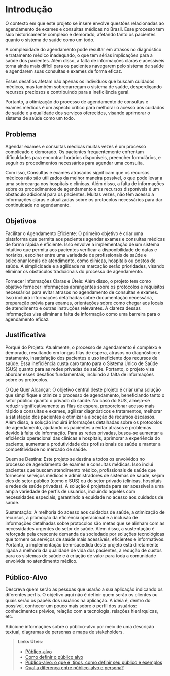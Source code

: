 # Introdução

O contexto em que este projeto se insere envolve questões relacionadas ao agendamento de exames e consultas médicas no Brasil. Esse processo tem sido historicamente complexo e demorado, afetando tanto os pacientes quanto o sistema de saúde como um todo.

A complexidade do agendamento pode resultar em atrasos no diagnóstico e tratamento médico inadequado, o que tem sérias implicações para a saúde dos pacientes. Além disso, a falta de informações claras e acessíveis torna ainda mais difícil para os pacientes navegarem pelo sistema de saúde e agendarem suas consultas e exames de forma eficaz.

Esses desafios afetam não apenas os indivíduos que buscam cuidados médicos, mas também sobrecarregam o sistema de saúde, desperdiçando recursos preciosos e contribuindo para a ineficiência geral.

Portanto, a otimização do processo de agendamento de consultas e exames médicos é um aspecto crítico para melhorar o acesso aos cuidados de saúde e a qualidade dos serviços oferecidos, visando aprimorar o sistema de saúde como um todo.

## Problema

Agendar exames e consultas médicas muitas vezes é um processo complicado e demorado. Os pacientes frequentemente enfrentam dificuldades para encontrar horários disponíveis, preencher formulários, e seguir os procedimentos necessários para agendar uma consulta.

Com isso, Consultas e exames atrasados significam que os recursos médicos não são utilizados da melhor maneira possível, o que pode levar a uma sobrecarga nos hospitais e clínicas.
Além disso, a falta de informações sobre os procedimentos de agendamento e os recursos disponíveis é um obstáculo adicional para os pacientes. Muitas vezes, não têm acesso a informações claras e atualizadas sobre os protocolos necessários para dar continuidade no agendamento.

## Objetivos

Facilitar o Agendamento Eficiente: O primeiro objetivo é criar uma plataforma que permita aos pacientes agendar exames e consultas médicas de forma rápida e eficiente. Isso envolve a implementação de um sistema intuitivo que permita aos pacientes verificar a disponibilidade de datas e horários, escolher entre uma variedade de profissionais de saúde e selecionar locais de atendimento, como clínicas, hospitais ou postos de saúde. A simplicidade e a agilidade na marcação serão prioridades, visando eliminar os obstáculos tradicionais do processo de agendamento.

Fornecer Informações Claras e Úteis: Além disso, o projeto tem como objetivo fornecer informações abrangentes sobre os protocolos e requisitos necessários para evitar atrasos no agendamento de consultas e exames. Isso incluirá informações detalhadas sobre documentação necessária, preparação prévia para exames, orientações sobre como chegar aos locais de atendimento e outras instruções relevantes. A clareza dessas informações visa eliminar a falta de informação como uma barreira para o agendamento eficaz.

## Justificativa

Porquê do Projeto:
Atualmente, o processo de agendamento é complexo e demorado, resultando em longas filas de espera, atrasos no diagnóstico e tratamento, insatisfação dos pacientes e uso ineficiente dos recursos de saúde. Essa ineficiência custa caro tanto para o Sistema Único de Saúde (SUS) quanto para as redes privadas de saúde. Portanto, o projeto visa abordar esses desafios fundamentais, incluindo a falta de informações sobre os protocolos.

O Que Quer Alcançar:
O objetivo central deste projeto é criar uma solução que simplifique e otimize o processo de agendamento, beneficiando tanto o setor público quanto o privado da saúde. No caso do SUS, almeja-se reduzir significativamente as filas de espera, proporcionar acesso mais rápido a consultas e exames, agilizar diagnósticos e tratamentos, melhorar a satisfação dos pacientes e otimizar a alocação de recursos escassos. Além disso, a solução incluirá informações detalhadas sobre os protocolos de agendamento, ajudando os pacientes a evitar atrasos e problemas devido à falta de informação. Para as redes privadas, busca-se aumentar a eficiência operacional das clínicas e hospitais, aprimorar a experiência do paciente, aumentar a produtividade dos profissionais de saúde e manter a competitividade no mercado de saúde.

Quem se Destina:
Este projeto se destina a todos os envolvidos no processo de agendamento de exames e consultas médicas. Isso inclui pacientes que buscam atendimento médico, profissionais de saúde que fornecem serviços médicos e administradores de sistemas de saúde, sejam eles do setor público (como o SUS) ou do setor privado (clínicas, hospitais e redes de saúde privadas). A solução é projetada para ser acessível a uma ampla variedade de perfis de usuários, incluindo aqueles com necessidades especiais, garantindo a equidade no acesso aos cuidados de saúde.

Sustentação:
A melhoria do acesso aos cuidados de saúde, a otimização de recursos, a promoção da eficiência operacional e a inclusão de informações detalhadas sobre protocolos são metas que se alinham com as necessidades urgentes do setor de saúde. Além disso, a sustentação é reforçada pela crescente demanda da sociedade por soluções tecnológicas que tornem os serviços de saúde mais acessíveis, eficientes e informativos. Portanto, a implementação bem-sucedida deste projeto está diretamente ligada à melhoria da qualidade de vida dos pacientes, à redução de custos para os sistemas de saúde e à criação de valor para toda a comunidade envolvida no atendimento médico.

## Público-Alvo

Descreva quem serão as pessoas que usarão a sua aplicação indicando os diferentes perfis. O objetivo aqui não é definir quem serão os clientes ou quais serão os papéis dos usuários na aplicação. A ideia é, dentro do possível, conhecer um pouco mais sobre o perfil dos usuários: conhecimentos prévios, relação com a tecnologia, relações
hierárquicas, etc.

Adicione informações sobre o público-alvo por meio de uma descrição textual, diagramas de personas e mapa de stakeholders.

> **Links Úteis**:
> - [Público-alvo](https://blog.hotmart.com/pt-br/publico-alvo/)
> - [Como definir o público alvo](https://exame.com/pme/5-dicas-essenciais-para-definir-o-publico-alvo-do-seu-negocio/)
> - [Público-alvo: o que é, tipos, como definir seu público e exemplos](https://klickpages.com.br/blog/publico-alvo-o-que-e/)
> - [Qual a diferença entre público-alvo e persona?](https://rockcontent.com/blog/diferenca-publico-alvo-e-persona/)
